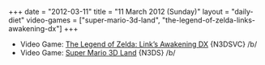 +++
date = "2012-03-11"
title = "11 March 2012 (Sunday)"
layout = "daily-diet"
video-games = ["super-mario-3d-land", "the-legend-of-zelda-links-awakening-dx"]
+++

<ul>
<li class="entry video-games">Video Game: <a href="/video-games/the-legend-of-zelda-links-awakening-dx">The Legend of Zelda: Link’s Awakening DX</a> {N3DSVC} /b/</li>
<li class="entry video-games">Video Game: <a href="/video-games/super-mario-3d-land">Super Mario 3D Land</a> {N3DS} /b/</li>
</ul>